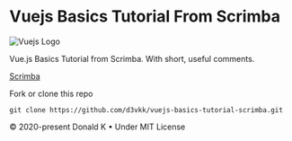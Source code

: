 # Vuejs Basics Tutorial From Scrimba

![Vuejs Logo](https://github.com/d3vkk/vuejs-basics-tutorial-scrimba/blob/master/vuejs-logo.png)

Vue.js Basics Tutorial from Scrimba. With short, useful comments.

[Scrimba](https://scrimba.com/g/glearnvue)

Fork or clone this repo
```
git clone https://github.com/d3vkk/vuejs-basics-tutorial-scrimba.git
```

© 2020-present Donald K • Under MIT License
